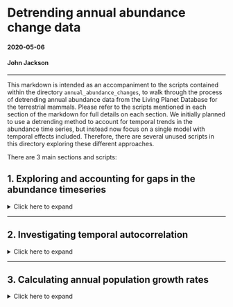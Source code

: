 # Detrending annual abundance change data
#### 2020-05-06 
#### John Jackson

---

This markdown is intended as an accompaniment to the scripts contained within the directory `annual_abundance_changes`, to walk through the process of detrending annual abundance data from the Living Planet Database for the terrestrial mammals. Please refer to the scripts mentioned in each section of the markdown for full details on each section. We initially planned to use a detrending method to account for temporal trends in the abundance time series, but instead now focus on a single model with temporal effects included. Therefore, there are several unused scripts in this directory exploring these different approaches.

There are 3 main sections and scripts:

## 1. Exploring and accounting for gaps in the abundance timeseries
<details>
  <summary>Click here to expand</summary>

### `timeseries_gap_exploration.R`

For our record question of how weather influences annual population changes in vertebrates, one potential problem with the vertebrate abundance data from the Living Planet Database is that there are gaps in the timeseries. The number of these gaps and the way we deal with them is important. This first section is intended to explore the pervasiveness of these gaps across our records, and deal with them in an appropriate way for further analysis.

We first have to restrict the data to only include records that have sufficient data with which to explore annual changes abundance in relation to CHELSA weather data. We only include observations that overlap with the CHELSA data i.e. between 1979-2013, and those that have 5 or more years (first pass) of abundance data:

```
mam <- mam %>% 
  filter(year >= 1979 & year <= 2013) %>% # important to do this first
  group_by(ID) %>% 
  mutate(n = n()) %>% 
  ungroup() %>% 
  filter(n >= 5) %>% 
  dplyr::select(-n)
```

Now we present the example of a population timeseries with 5 observations of population density from the Fossa (Cryptoprocta ferox), which is endemic to Madagascar. There are 5 observations between 2008 and 2013.

<img src="../plots/annual_abundance/timeseries_gaps/fossa_timeseries.jpeg" width="600"/>

However, we have a gap in the data in 2009. We could interpolate this value when we detrend the timeseries, but since we are investigating changes in annual abundance, we are actually interested in annual deviation in abundance. Therefore, a better strategy is to map these gaps across all of our records and investigate if there is a way of splitting the timeseries up when we investigate the effect of weather.

We make use of the differences in the $years column to split each record's timeseries in to blocks. We compute some summary statistics for each record `mam_gaps`, including the number of these blocks, the proportion of the data that is a timeseries with 1-year transitions, and the longest continuous block in the record. In `mam_blocks`, we record all the blocks for each record and keep the raw data:

```
mam_gaps <- mam %>% 
  group_by(ID) %>% 
  group_modify(~{
    cyears = .$year
    diff_cyears = diff(cyears)
    cumsum_blocks = cumsum(c(1, diff_cyears != 1))
    
    summarise(., Binomial = Binomial[1],
              study_length = length(cyears),
              no_consecutive_blocks = n_distinct(cumsum_blocks),
              prop_1year_transitions = sum(diff_cyears == 1)/ length(diff_cyears),
              longest_block = max(table(cumsum_blocks)))
  }) %>% 
  ungroup()

mam_blocks <- mam %>% 
  group_by(ID) %>%
  mutate(block = cumsum(c(1, diff(year) != 1)),
         max_block = max(block)) %>% 
  ungroup() %>% 
  dplyr::select(ID, Binomial, Order, ln_abundance, 
                year, block, max_block) %>% 
  left_join(x = ., y = dplyr::select(mam_gaps, -c(Binomial, no_consecutive_blocks)),
            by = "ID") %>% 
  arrange(desc(longest_block)) %>% 
  mutate(ID = factor(ID, levels = unique(.$ID)))
```
### Time series gap summaries

Encouragingly, the majority of the data is occurring in continuous blocks with 1-year transitions. Here we have the distribution of the proportion of each record that is occurring in 1-year transitions. We can see that the majority have all their data as 1-year transitions. Furthermore >76% (870) of the records have more than 2 thirds of their data in 1-year transitions.

<img src="../plots/annual_abundance/timeseries_gaps/Proportion_1year_transitions.jpeg" width="700" />

However, this doesn't quite give us the full picture because we also need to know how many blocks each timeseries occurs in. Here we plot the number of blocks that each record occurs in against the number of years in its longest block. The colour denotes the proportion of the timeseries occurring in 1-year transitions.

<img src="../plots/annual_abundance/timeseries_gaps/Consecutive_blocks.jpeg" width="700" />

So it does appear that there are some records that are primarily in timeseries with 1-year transitions (lighter colours), but do occur over quite a few blocks of observations. We can also plot these blocks of observations as timelines, where we see the years of data for each record ID. I have split these up based on the number of blocks that the timeseries occurs in for ease. Here first you have the records that are just occurring in 1 consecutive block. Points and lines indicate where there is data for each record ID (row).

<img src="../plots/annual_abundance/timeseries_gaps/record_timelines/1_consecutive_block_timeline.jpeg" width="700" />

These are the 'gold standard' records that occur solely in one consecutive chain of annual observations (with more than 10 years of data). However, the picture becomes a little bit more complex when we look at records that occur in a greater number of blocks. Here you can see the records that occur in 5 blocks.

<img src="../plots/annual_abundance/timeseries_gaps/record_timelines/5_consecutive_block_timeline.jpeg" width="700" />

We can see here that there are scenarios where there are longer consecutive blocks of observations, with smaller satellite blocks that have fewer observations. Furthermore, we can see in records with more blocks, there are situations where there are several separate blocks of 1-year transitions, but that many blocks have less than 5 observations.

### Data selection

We are selecting data based on the sizes of the blocks for each record - We only want to retain blocks within a record that have 10 or more consecutive annual observations.

```
# IDs and blocks that we want to keep - 502 out of 2756 ID-block combinations
ID_block_keep <- mam_blocks %>% 
  mutate(ID = as.numeric(as.character(ID))) %>% 
  group_by(ID, block) %>% 
  summarise(ID_block = paste0(ID[1],"_",block[1]),
            block_keep = if_else(n() >= 10, 1, 0)) %>%
  ungroup() %>% 
  filter(block_keep == 1)

# Restricting the dataset
mam_IDblocks <- mam %>% 
  group_by(ID) %>%
  mutate(block = cumsum(c(1, diff(year) != 1)),
         ID_block = paste0(ID[1],"_",block)) %>% 
  ungroup() %>% 
  filter(ID_block %in% ID_block_keep$ID_block == T) %>% 
  select(1,21,22,2:9,11:20)

```

This gives us a final dataset with which to assess how weather affects changes in abundance, stored in `mammal`. Each Study has consecutive blocks within the study with at least ten years of data within them. Here is a comparison to the initial raw data:

![](../plots/annual_abundance/data_summary.jpeg)

This equates to 38% of the initial observations, 20% of the initial records, and 31% of the species.

</details>

---

## 2. Investigating temporal autocorrelation
<details>
  <summary>Click here to expand</summary>

### `timeseries_models_test.R`

Because we are working with abundance timeseries, accounting for and exploring the temporal autocorrelation in the timeseries is crucial for the study. We can treat each block in each record explicitly as a timeseries object, investigate whether we have evidence for temporal autocorrelation, and then fit an Autoregressive timeseries model.

First, we apply the `acf` function to each of the record blocks to investigate temporal autocorrelation. We only explored up to a lag of 4 years here, because there was insufficient data for most studies to explore a greater number of lags. The acf function computes the correlation for a vector at all specified lags. We then have to use `qnorm` at the 95% confidence limit with the sample size to give the confidence limit, or level of significance. This is done both for each vector, and as a general confidence limit for the median record length (14 years). Absolute correlation values above this limit are significant.

```
# Applying acf over all studies and returning data
mam_acf <- mam_IDblocks %>% 
  group_by(ID_block) %>% 
  group_modify(~{
    cab = .$ln_abundance
    
    cacf = acf(cab, lag.max = 4, plot = F)
    
    tibble(dplyr::select(., c(3:8, 13, 14))[1,],
           lag = cacf$lag, cor = cacf$acf, 
           ci = qnorm(0.975)/sqrt(length(cab)),
           n_obs = length(cab))
  }) 

ci_median <- qnorm(0.975)/sqrt(14) # confidence limit for the median record with 14 obs
```

We can then plot out the autocorrelation for each of the studies, and the proportion that are significant at each time lag. Here you have the absolute correlation coefficient at each lag for each record, and the dashed line is the significance confidence level for the median study length. Then you have the proportion of the studies at each lag that are significant based on their record length.

<img src="../plots/annual_abundance/timeseries_model_testing/temporal_autocorrelation.jpeg" width="700"/>

So it seems like we have good evidence from a reasonable proportion of records (>25%) that there is temporal autocorrelation at a lag of one year. However, beyond a single year of lag, the absolute correlation and proportion of significant records drops substantially. This is most likely due to the fact we are dealing with annual data, and the restrictive sample size of each record.

Therefore, we conclude it is important to incorporate temporal autocorrelation of lag 1. We can take this further by fitting explicit order 1 autoregressive models, AR(1), to each ~stationary timeseries (have to exclude a couple of studies which seem to exhibit exponential growth). We can then compare the predictive performance (AIC here) of the AR(1) models to a white noise (WN) model, which just assumes random noise with a normal distribution at a specified mean and variance.

```
# Fitting AR models for all ID_blocks and returning model selection data
mam_ARmodels <- mam_IDblocks %>% 
  # Have to exclude these studies that have stange problem that prevents ML being fit - exp growth???
  filter(ID_block != "11175_1" & ID_block != "10734_1" & ID_block != "4803_1") %>% 
  group_by(ID_block) %>% 
  group_modify(~{
    #convert abundance to a timeseries
    cts = ts(.$ln_abundance)
    
    # fit autoregressive model and NULL model of white noise
    mod_AR = arima(cts, order = c(1,0,0), method = "ML")
    mod_WN = arima(cts, order = c(0,0,0), method = "ML")
    
    tibble(dplyr::select(., c(3:8, 13, 14))[1,],
           coef_AR = coef(mod_AR)[1],
           AIC_AR = AIC(mod_AR), AIC_WN = AIC(mod_WN),
           n_obs = length(cts))
  }) %>% ungroup() %>% 
  mutate(dAIC = AIC_AR - AIC_WN,
         n_gr = n_obs - (n_obs %% 5))
```

The AIC here gives us the predictive performance of the AR(1) and WN models for each record. Lower AIC values indicate improved predictive performance, and we consider a difference of >=2 to indicate improved predictive performance. Here are the results across the studies, grouped by the length of the study in 5-year bins. You have the difference in AIC for each study (points) as well as a density violin across each bin. The black horizontal line is a difference of 2.

<img src="../plots/annual_abundance/timeseries_model_testing/AIC_AR.jpeg" width="700"/>

We can see that just under 50% of the records have statistical support for an AR(1) model compared to white noise. This suggests that it is important to incorporate lag 1 autocorrelation in abundance when exploring annual weather effects.

</details>

---

## 3. Calculating annual population growth rates
<details>
  <summary>Click here to expand</summary>

### `annual_population_growth_rate.R`

Using the abundance data that has been split in to consecutive blocks, we will calculate per-capita annual population growth rates, which we will then relate to annual weather data. This is calculated as r = N~t+1~/N~t~ , where N is the abundance on the ln scale at time t. We store the results in the `mammal` data frame for future reference.

```
mammal <- mam_IDblocks %>% 
  group_by(ID_block) %>% 
  group_modify(~{
    t0 <- .$ln_abundance[-(length(.$ln_abundance))]
    t1 <- .$ln_abundance[-1]
    
    mutate(., pop_growth_rate = c(t1/t0,NA))
  }) %>% 
  ungroup() %>% 
  filter(is.na(pop_growth_rate) == F)
```

This per-capita growth rate gives us a response variable with which to explore weather effects. The per-capita growth rates are distributed as follows:

<img src="../plots/annual_abundance/annual_population_growth_rates/pop_growth_rate_histogram.jpeg" width="600"/>

We can also explore the relationship between population growth rate and abundance, which gives us an indication of how density dependence may be acting across our abundance timeseries. Each point here is one year (t) of each record.

<img src="../plots/annual_abundance/annual_population_growth_rates/density_dependence_mam.jpeg" width="700"/>

We can see evidence of a slight negative trend between abundance and population growth, indicative of negative density dependence.

### Odd population growth rates and 0's in the raw data

On inspection of the histogram of our per-capita population growth rates, while the vast majority of the data falls within a reasonable range, we can see that there are a number of odd population growth rates, at both tails of the distribution. In order to explore this in a little bit more detail, lets have a look at the density of these per-capita population growth rates.

<img src="../plots/annual_abundance/annual_population_growth_rates/population_growth_rate_distribution.jpeg" width="700"/>

We can see that the vast vast majority of the data is centered around a population growth rate of 1 indicating no annual change. The dashed lines here are the 1% and 99% quantiles of the population growth rates, indicating that 98% of the data is occurring between a population growth rate of **0.54 and 1.9**. This makes sense - in a single year we perhaps do not expect that many timeseries observations display a change in abundance great than a factor of 2, which if true would indicate very very rapid population changes.

We can see that there are a number of points outside of this range however, and also some annual population changes well outside of this range that deserve some exploration. So, we can pull out all of the timeseries observations where there these per-capita population growth rates lying outside of this range:

```
# The quantiles
mamquant <- tibble(quant = quantile(mammal$pop_growth_rate, probs = c(0.01,0.99)))

# Pull out the ID blocks below-above the 1%-99% quantiles 
unusual_pop_growth <- mammal %>% 
  filter(pop_growth_rate > mamquant$quant[2] | 
           pop_growth_rate < mamquant$quant[1]) 

# and the raw abundance changes
unusual_dat <- mam_IDblocks %>% 
  filter(ID_block %in% unusual_pop_growth$ID_block == TRUE)
```

And then we can have a look at the timeseries where there are these rapid population changes. Below is the timeseries of ln Abundance for all records that have at least one population growth rate outside of the normal range. Each panel is a record, and the black line is their full timeseries. The coloured points are the years with odd population growth rate observations, where the colour of the point is the population growth rate.

<img src="../plots/annual_abundance/annual_population_growth_rates/unusual_abundance_changes.jpeg" width="900"/>

For quite a few of these records, we can see that the rapid increases/decreases are real and for the populations, and probably just because of quite rapid fluctuations in the population from year to year. A good example of a record like this is **18740_1**. However, there are several suspicious examples. It seems there are some records where the ln abundance drops to 1, which indicates a **raw abundance of 0**. Here, because of the log transformation, this means there are huge huge jumps in the population when it drops to 0. Furthermore, we are unsure whether these are *true* 0s, or instead reflect sampling variation i.e. years where individuals were not recorded and should have missing data but have been recorded as 0 by accident. A good example of a key candidate for this is record **9888_1**, where there are biannual drops in the population to 0. This is highly unlikely, especially because this is a population of lions, for which abundance is expected to be more stable that 5-fold changes in abundance in a single year.

The key seems to be in abundance timeseries where there are 0s. Indeed, when we restrict to look at only records with 0s in the raw abundance data, the very same populations come up. Here are the abundance timeseries for records with raw 0s:

<img src="../plots/annual_abundance/annual_population_growth_rates/raw0_abundance.jpeg" width="1000"/>

The 0 abundances map very well to the extreme population growth rates. Now we need to find a reliable way of removing suspicious records, because unfortunately detailed information about the sampling regime is not given in the meta data `mam_meta`. 

The really extreme population growth rates seem to be coming from records that have a large proportion of 0s, and those with long continuous periods with raw 0s. Lets look at the proportion of raw abundance data that is 0 in all of these records, with the 75% quantile showed with the vertical line:

<img src="../plots/annual_abundance/annual_population_growth_rates/raw0_proportion.jpeg" width="800"/>

Similar suspects are present, including **9888_1**. So we will use this criteria to restrict the raw population growth data for our models. More specifically, **we removed raw 0s from records where there was >30% of the record with 0s**. So, we will remove any observations with a 0. But then, we need to retain our criteria of >10 years of population data for our analysis. This means that the majority of these suspect records need to be deleted, except for **9887_1**, for which the first half only needs to be deleted.

```
# Full Record Unreliable
full_unreliable <- c("10096_1", "17787_1", "23155_2", "23156_2", 
                     "5835_1", "8103_1", "9863_1", "9888_1")

# Part of record unreliable - early part of record 9887_1
years_unreliable_9887_1 <- (mam_IDblocks %>% filter(ID_block == "9887_1" 
                                                    & raw_abundance == 0))$year

## Restrict population growth data 
mammal <- mammal %>% 
  filter(!((ID_block %in% full_unreliable == TRUE) |
           (ID_block == "9887_1" & year %in% years_unreliable_9887_1 == TRUE)))
```

This gives `mammal`, our prepared data for analysis with annual per-capita population growth rates from ln Abundance

</details>





